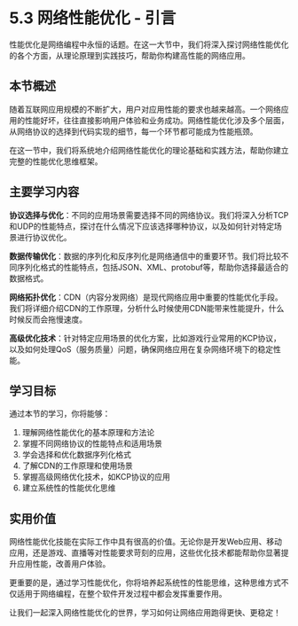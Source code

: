 # 5.3 网络性能优化 - 引言

性能优化是网络编程中永恒的话题。在这一大节中，我们将深入探讨网络性能优化的各个方面，从理论原理到实践技巧，帮助你构建高性能的网络应用。

## 本节概述

随着互联网应用规模的不断扩大，用户对应用性能的要求也越来越高。一个网络应用的性能好坏，往往直接影响用户体验和业务成功。网络性能优化涉及多个层面，从网络协议的选择到代码实现的细节，每一个环节都可能成为性能瓶颈。

在这一节中，我们将系统地介绍网络性能优化的理论基础和实践方法，帮助你建立完整的性能优化思维框架。

## 主要学习内容

**协议选择与优化**：不同的应用场景需要选择不同的网络协议。我们将深入分析TCP和UDP的性能特点，探讨在什么情况下应该选择哪种协议，以及如何针对特定场景进行协议优化。

**数据传输优化**：数据的序列化和反序列化是网络通信中的重要环节。我们将比较不同序列化格式的性能特点，包括JSON、XML、protobuf等，帮助你选择最适合的数据格式。

**网络拓扑优化**：CDN（内容分发网络）是现代网络应用中重要的性能优化手段。我们将详细介绍CDN的工作原理，分析什么时候使用CDN能带来性能提升，什么时候反而会拖慢速度。

**高级优化技术**：针对特定应用场景的优化方案，比如游戏行业常用的KCP协议，以及如何处理QoS（服务质量）问题，确保网络应用在复杂网络环境下的稳定性能。

## 学习目标

通过本节的学习，你将能够：

1. 理解网络性能优化的基本原理和方法论
2. 掌握不同网络协议的性能特点和适用场景
3. 学会选择和优化数据序列化格式
4. 了解CDN的工作原理和使用场景
5. 掌握高级网络优化技术，如KCP协议的应用
6. 建立系统性的性能优化思维

## 实用价值

网络性能优化技能在实际工作中具有很高的价值。无论你是开发Web应用、移动应用，还是游戏、直播等对性能要求苛刻的应用，这些优化技术都能帮助你显著提升应用性能，改善用户体验。

更重要的是，通过学习性能优化，你将培养起系统性的性能思维，这种思维方式不仅适用于网络编程，在整个软件开发过程中都会发挥重要作用。

让我们一起深入网络性能优化的世界，学习如何让网络应用跑得更快、更稳定！